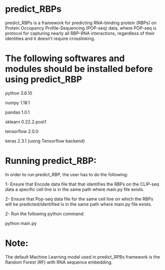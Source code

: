 # predict_RBPs
predict_RBPs is a framework for predicting RNA-binding protein (RBPs) on Protein Occupancy Profile-Sequencing (POP-seq) data, where POP-seq is protocol for capturing nearly all RBP-RNA interactions, regardless of their identities and it doesn’t require crosslinking.  

# The following softwares and modules should be installed before using predict_RBP

python 3.6.10

numpy 1.18.1

pandas 1.0.1

sklearn 0.22.2.post1

tensorflow 2.0.0

keras 2.3.1 (using Tensorflow backend)

# Running  predict_RBP:

In order to run  predict_RBP, the user has to do the following:

1- Ensure that Encode data file that that identifies the RBPs on the CLIP-seq data a specific cell line is in the same path where  main.py file exists.

2- Ensure that Pop-seq data file for the same cell line on which the RBPs will be predicted/identified  is in the same path where  main.py file exists.

2- Run the following python command:

python main.py 

# Note:
The default Machine Learning model used in predict_RPBs framework is the Random Forest (RF) with RNA sequence embedding.
